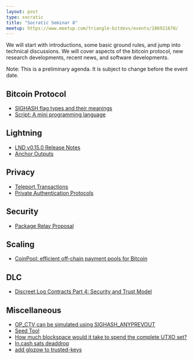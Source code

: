 ```yaml
---
layout: post
type: socratic
title: "Socratic Seminar 8"
meetup: https://www.meetup.com/triangle-bitdevs/events/286921670/
---
```


We will start with introductions, some basic ground rules, and jump into technical discussions. 
We will cover aspects of the bitcoin protocol, new research developments, recent news, and
software developments.

Note: This is a preliminary agenda. It is subject to change before the event date.



## Bitcoin Protocol


- [SIGHASH flag types and their meanings](https://learn.saylor.org/mod/book/view.php?id=36341&chapterid=18919)
- [Script: A mini programming language](https://learnmeabitcoin.com/technical/script)


## Lightning


- [LND v0.15.0 Release Notes](https://github.com/lightningnetwork/lnd/blob/master/docs/release-notes/release-notes-0.15.0.md)
- [Anchor Outputs](https://fanismichalakis.fr/posts/anchor-outputs/)


## Privacy


- [Teleport Transactions](https://github.com/bitcoin-teleport/teleport-transactions)
- [Private Authentication Protocols](https://github.com/sipa/writeups/tree/main/private-authentication-protocols)


## Security


- [Package Relay Proposal](https://lists.linuxfoundation.org/pipermail/bitcoin-dev/2022-May/020493.html)


## Scaling


- [CoinPool: efficient off-chain payment pools for Bitcoin](https://coinpool.dev/v0.1.pdf)


## DLC


- [Discreet Log Contracts Part 4: Security and Trust Model](https://suredbits.com/discreet-log-contracts-part-4-security-and-trust-model/)


## Miscellaneous


- [OP_CTV can be simulated using SIGHASH_ANYPREVOUT](https://lists.linuxfoundation.org/pipermail/bitcoin-dev/2019-June/017036.html)
- [Seed Tool](https://bitcoiner.guide/seed/)
- [How much blockspace would it take to spend the complete UTXO set?](https://bitcoin.stackexchange.com/questions/114043/how-much-blockspace-would-it-take-to-spend-the-complete-utxo-set)
- [ln.cash sats deaddrop](https://ln.cash/5aqQWyNb1JNTzX5Mr8wVF5)
- [add glozow to trusted-keys](https://github.com/bitcoin/bitcoin/pull/25524)
